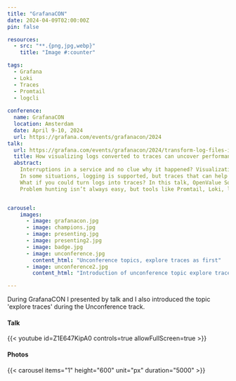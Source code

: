 ```yaml
---
title: "GrafanaCON"
date: 2024-04-09T02:00:00Z
pin: false

resources:
  - src: "**.{png,jpg,webp}"
    title: "Image #:counter"

tags:
  - Grafana
  - Loki
  - Traces
  - Promtail
  - logcli
  
conference:
  name: GrafanaCON
  location: Amsterdam
  date: April 9-10, 2024
  url: https://grafana.com/events/grafanacon/2024
talk:
  url: https://grafana.com/events/grafanacon/2024/transform-log-files-into-custom-traces-to-identify-performance-issues/
  title: How visualizing logs converted to traces can uncover performance problems
  abstract:
    Interruptions in a service and no clue why it happened? Visualizations help to identify problems and give more insight into how a service actually behaved. 
    In some situations, logging is supported, but traces that can help find root cause are missing. 
    What if you could turn logs into traces? In this talk, OpenValue Software Engineer and SRE Cees Bos will show how to transform log files from two interacting services into custom traces and load them into Grafana, identify problems that are not visible without created traces, and then verify that the subsequent fixes worked. 
    Problem hunting isn’t always easy, but tools like Promtail, Loki, logcli, and the trace visualization in Grafana can be used to find issues in an uncommon way if the common way is not good enough.


carousel:
    images:
      - image: grafanacon.jpg
      - image: champions.jpg
      - image: presenting.jpg
      - image: presenting2.jpg
      - image: badge.jpg
      - image: unconference.jpg
        content_html: "Unconference topics, explore traces as first"
      - image: unconference2.jpg
        content_html: "Introduction of unconference topic explore traces"

---
```


During GrafanaCON I presented by talk and I also introduced the topic 'explore traces' during the Unconference track.

#### Talk

{{< youtube id=Z1E647KipA0 controls=true allowFullScreen=true  >}}


#### Photos

{{< carousel items="1" height="600" unit="px" duration="5000" >}}
